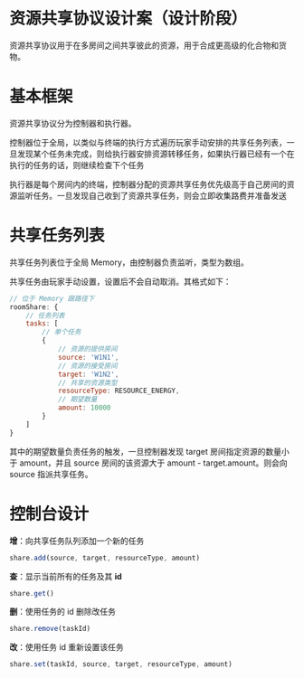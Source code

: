 # 资源共享协议设计案（设计阶段）

资源共享协议用于在多房间之间共享彼此的资源，用于合成更高级的化合物和货物。

# 基本框架

资源共享协议分为控制器和执行器。

控制器位于全局，以类似与终端的执行方式遍历玩家手动安排的共享任务列表，一旦发现某个任务未完成，则给执行器安排资源转移任务，如果执行器已经有一个在执行的任务的话，则继续检查下个任务

执行器是每个房间内的终端，控制器分配的资源共享任务优先级高于自己房间的资源监听任务。一旦发现自己收到了资源共享任务，则会立即收集路费并准备发送

# 共享任务列表

共享任务列表位于全局 Memory，由控制器负责监听，类型为数组。

共享任务由玩家手动设置，设置后不会自动取消。其格式如下：

```js
// 位于 Memory 跟路径下
roomShare: {
    // 任务列表
    tasks: [
        // 单个任务
        {   
            // 资源的提供房间
            source: 'W1N1',
            // 资源的接受房间
            target: 'W1N2',
            // 共享的资源类型
            resourceType: RESOURCE_ENERGY,
            // 期望数量
            amount: 10000
        }
    ]
}
```

其中的期望数量负责任务的触发，一旦控制器发现 target 房间指定资源的数量小于 amount，并且 source 房间的该资源大于 amount - target.amount。则会向 source 指派共享任务。

# 控制台设计

**增**：向共享任务队列添加一个新的任务

```js
share.add(source, target, resourceType, amount)
```

**查**：显示当前所有的任务及其 **id**

```js
share.get()
```

**删**：使用任务的 id 删除改任务

```js
share.remove(taskId)
```

**改**：使用任务 id 重新设置该任务

```js
share.set(taskId, source, target, resourceType, amount)
```